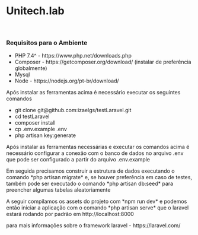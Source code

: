 <h1>Unitech.lab</h1>
<br>
<h3>Requisitos para o Ambiente</h3>
<ul>
    <li>PHP 7.4^ - https://www.php.net/downloads.php</li>
    <li>Composer - https://getcomposer.org/download/ (instalar de preferência globalmente)</li>
    <li>Mysql</li>
    <li>Node - https://nodejs.org/pt-br/download/</li>
</ul>
<p>Após instalar as ferramentas acima é necessário executar os seguintes comandos</p>
<ul>    
    <li>git clone git@github.com:izaelgs/testLaravel.git</li>
    <li>cd testLaravel</li>
    <li>composer install</li>
    <li>cp .env.example .env</li>
    <li>php artisan key:generate</li>
</ul>
<p>Após instalar as ferramentas necessárias e executar os comandos acima é necessário configurar a conexão com o banco de dados no arquivo .env que pode ser configurado a partir do arquivo .env.example</p>
<p>Em seguida precisamos construir a estrutura de dados executando o comando *php artisan migrate* e, se houver preferência em caso de testes, também pode ser executado o comando *php artisan db:seed* para preencher algumas tabelas aleatoriamente</p>
<p>A seguir compilamos os assets do projeto com *npm run dev* e podemos então iniciar a aplicação com o comando *php artisan serve* que o laravel estará rodando por padrão em http://localhost:8000</p>
<p>para mais informações sobre o framework laravel - https://laravel.com/</p>

